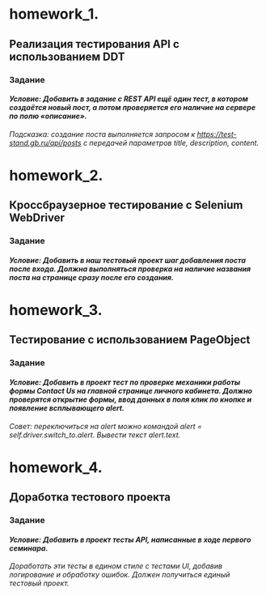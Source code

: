 # homework_1.

## Реализация тестирования API с использованием DDT

### Задание
#### _Условие: Добавить в задание с REST API ещё один тест, в котором создаётся новый пост, а потом проверяется его наличие на сервере по полю «описание»._
_Подсказка: создание поста выполняется запросом к https://test-stand.gb.ru/api/posts с передачей параметров title, description, content._

# homework_2.

## Кроссбраузерное тестирование с Selenium WebDriver

### Задание
#### _Условие: Добавить в наш тестовый проект шаг добавления поста после входа. Должна выполняться проверка на наличие названия поста на странице сразу после его создания._

# homework_3.

## Тестирование с использованием PageObject

### Задание
#### _Условие: Добавить в проект тест по проверке механики работы формы Contact Us на главной странице личного кабинета. Должно проверятся открытие формы, ввод данных в поля клик_ _по кнопке и появление всплывающего alert._ 
_Совет: переключиться на alert можно командой alert = self.driver.switch_to.alert. Вывести текст alert.text._


# homework_4.

## Доработка тестового проекта

### Задание
#### _Условие: Добавить в проект тесты API, написанные в ходе первого семинара._
_Доработать эти тесты в едином стиле с тестами UI, добавив логирование и обработку ошибок. Должен получиться единый тестовый проект._
